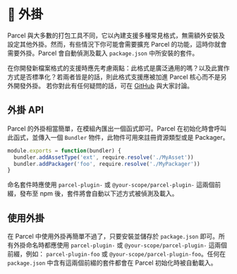 # 🔌 外掛

Parcel 與大多數的打包工具不同，它以內建支援多種常見格式，無需額外安裝及設定其他外掛。然而，有些情況下你可能會需要擴充 Parcel 的功能，這時你就會需要外掛。Parcel 會自動偵測及載入 `package.json` 中所安裝的套件。

在你開發新檔案格式的支援時應先考慮兩點：此格式是廣泛通用的嗎？以及此實作方式是否標準化？若兩者皆是的話，則此格式支援應被加進 Parcel 核心而不是另外開發外掛。 若你對此有任何疑問的話，可在 [GitHub](https://github.com/parcel-bundler/parcel/issues) 與大家討論。

## 外掛 API

Parcel 的外掛相當簡單，在模組內匯出一個函式即可。Parcel 在初始化時會呼叫此函式，並傳入一個 `Bundler` 物件，此物件可用來註冊資源類型或是 Packager。

```javascript
module.exports = function(bundler) {
  bundler.addAssetType('ext', require.resolve('./MyAsset'))
  bundler.addPackager('foo', require.resolve('./MyPackager'))
}
```

命名套件時應使用 `parcel-plugin-` 或 `@your-scope/parcel-plugin-` 這兩個前綴，發布至 npm 後，套件將會自動以下述方式被偵測及載入。

## 使用外掛

在 Parcel 中使用外掛再簡單不過了，只要安裝並儲存於 `package.json` 即可。所有外掛命名時都應使用 `parcel-plugin-` 或 `@your-scope/parcel-plugin-` 這兩個前綴，例如： `parcel-plugin-foo` 或 `@your-scope/parcel-plugin-foo`。任何在 `package.json` 中含有這兩個前綴的套件都會在 Parcel 初始化時被自動載入。

